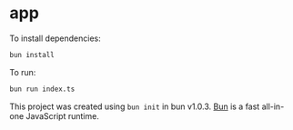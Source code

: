 # app

To install dependencies:

```bash
bun install
```

To run:

```bash
bun run index.ts
```

This project was created using `bun init` in bun v1.0.3. [Bun](https://bun.sh) is a fast all-in-one JavaScript runtime.
